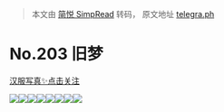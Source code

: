 > 本文由 [简悦 SimpRead](http://ksria.com/simpread/) 转码， 原文地址 [telegra.ph](https://telegra.ph/203-07-14)

No.203 旧梦
=========

[汉服写真✨点击关注](https://t.me/hanfuxiezhen)

![](https://telegra.ph/file/9b6167cf350e1bb855b0e.jpg)![](https://telegra.ph/file/33fab92b9bf670f150563.jpg)![](https://telegra.ph/file/49b45d15cb3bbae21a1ea.jpg)![](https://telegra.ph/file/9c31a677fb7be4d1a0753.jpg)![](https://telegra.ph/file/e4f6e1219b9f4a3628121.jpg)![](https://telegra.ph/file/f16f57ad55869b7c5eaf2.jpg)![](https://telegra.ph/file/6c96f26ef842aec400d00.jpg)![](https://telegra.ph/file/240f8e6c444fdbd47a510.jpg)